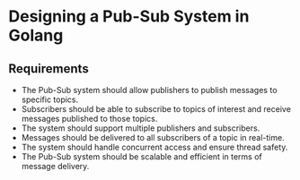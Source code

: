 # Designing a Pub-Sub System in Golang

## Requirements

- The Pub-Sub system should allow publishers to publish messages to specific topics.
- Subscribers should be able to subscribe to topics of interest and receive messages published to those topics.
- The system should support multiple publishers and subscribers.
- Messages should be delivered to all subscribers of a topic in real-time.
- The system should handle concurrent access and ensure thread safety.
- The Pub-Sub system should be scalable and efficient in terms of message delivery.